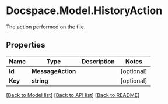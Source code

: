 # Docspace.Model.HistoryAction
The action performed on the file.

## Properties

Name | Type | Description | Notes
------------ | ------------- | ------------- | -------------
**Id** | **MessageAction** |  | [optional] 
**Key** | **string** |  | [optional] 

[[Back to Model list]](../README.md#documentation-for-models) [[Back to API list]](../README.md#documentation-for-api-endpoints) [[Back to README]](../README.md)

